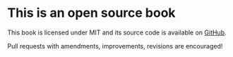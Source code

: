 # This is an open source book

This book is licensed under MIT and its source code is available on [GitHub](https://github.com/mikaelvesavuori/minibook-better-apis).

Pull requests with amendments, improvements, revisions are encouraged!
